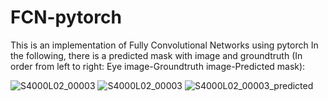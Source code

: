 # FCN-pytorch
This is an implementation of Fully Convolutional Networks using pytorch
In the following, there is a predicted mask with image and groundtruth (In order from left to right: Eye image-Groundtruth image-Predicted mask):

![S4000L02_00003](https://user-images.githubusercontent.com/32045892/128972403-8a278203-0ba0-47e6-a7d3-2fb5c6f4812f.jpeg)
![S4000L02_00003](https://user-images.githubusercontent.com/32045892/128972422-3cb17c51-d512-4d72-a592-4e7424949d7e.png)
![S4000L02_00003_predicted](https://user-images.githubusercontent.com/32045892/128972432-5944f89e-317f-44e4-b8e4-1c7e26ae66a5.png)
